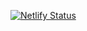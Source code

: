 [![Netlify Status](https://api.netlify.com/api/v1/badges/af589b91-9600-471c-86d2-729bb6abeec3/deploy-status)](https://app.netlify.com/sites/manuescuela/deploys)